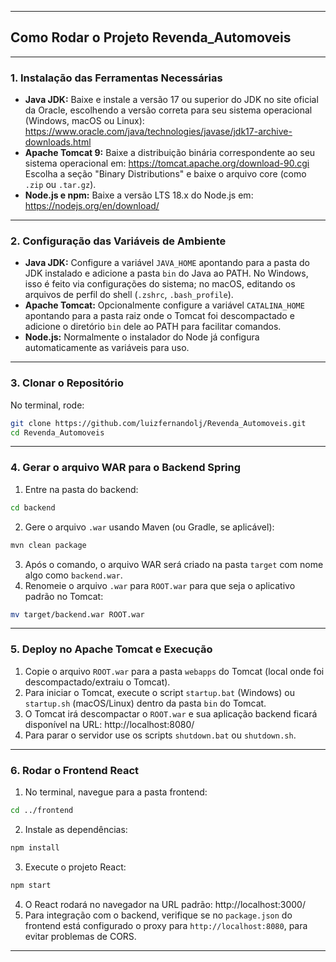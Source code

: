 
***

## Como Rodar o Projeto Revenda_Automoveis


***

### 1. Instalação das Ferramentas Necessárias

- **Java JDK:** Baixe e instale a versão 17 ou superior do JDK no site oficial da Oracle, escolhendo a versão correta para seu sistema operacional (Windows, macOS ou Linux):
https://www.oracle.com/java/technologies/javase/jdk17-archive-downloads.html
- **Apache Tomcat 9:** Baixe a distribuição binária correspondente ao seu sistema operacional em:
https://tomcat.apache.org/download-90.cgi
Escolha a seção "Binary Distributions" e baixe o arquivo core (como `.zip` ou `.tar.gz`).
- **Node.js e npm:** Baixe a versão LTS 18.x do Node.js em:
https://nodejs.org/en/download/

***

### 2. Configuração das Variáveis de Ambiente

- **Java JDK:** Configure a variável `JAVA_HOME` apontando para a pasta do JDK instalado e adicione a pasta `bin` do Java ao PATH. No Windows, isso é feito via configurações do sistema; no macOS, editando os arquivos de perfil do shell (`.zshrc`, `.bash_profile`).
- **Apache Tomcat:** Opcionalmente configure a variável `CATALINA_HOME` apontando para a pasta raiz onde o Tomcat foi descompactado e adicione o diretório `bin` dele ao PATH para facilitar comandos.
- **Node.js:** Normalmente o instalador do Node já configura automaticamente as variáveis para uso.

***

### 3. Clonar o Repositório

No terminal, rode:

```bash
git clone https://github.com/luizfernandolj/Revenda_Automoveis.git
cd Revenda_Automoveis
```


***

### 4. Gerar o arquivo WAR para o Backend Spring

1. Entre na pasta do backend:
```bash
cd backend
```

2. Gere o arquivo `.war` usando Maven (ou Gradle, se aplicável):
```bash
mvn clean package
```

3. Após o comando, o arquivo WAR será criado na pasta `target` com nome algo como `backend.war`.
4. Renomeie o arquivo `.war` para `ROOT.war` para que seja o aplicativo padrão no Tomcat:
```bash
mv target/backend.war ROOT.war
```


***

### 5. Deploy no Apache Tomcat e Execução

1. Copie o arquivo `ROOT.war` para a pasta `webapps` do Tomcat (local onde foi descompactado/extraiu o Tomcat).
2. Para iniciar o Tomcat, execute o script `startup.bat` (Windows) ou `startup.sh` (macOS/Linux) dentro da pasta `bin` do Tomcat.
3. O Tomcat irá descompactar o `ROOT.war` e sua aplicação backend ficará disponível na URL:
http://localhost:8080/
4. Para parar o servidor use os scripts `shutdown.bat` ou `shutdown.sh`.

***

### 6. Rodar o Frontend React

1. No terminal, navegue para a pasta frontend:
```bash
cd ../frontend
```

2. Instale as dependências:
```bash
npm install
```

3. Execute o projeto React:
```bash
npm start
```

4. O React rodará no navegador na URL padrão:
http://localhost:3000/
5. Para integração com o backend, verifique se no `package.json` do frontend está configurado o proxy para `http://localhost:8080`, para evitar problemas de CORS.

***